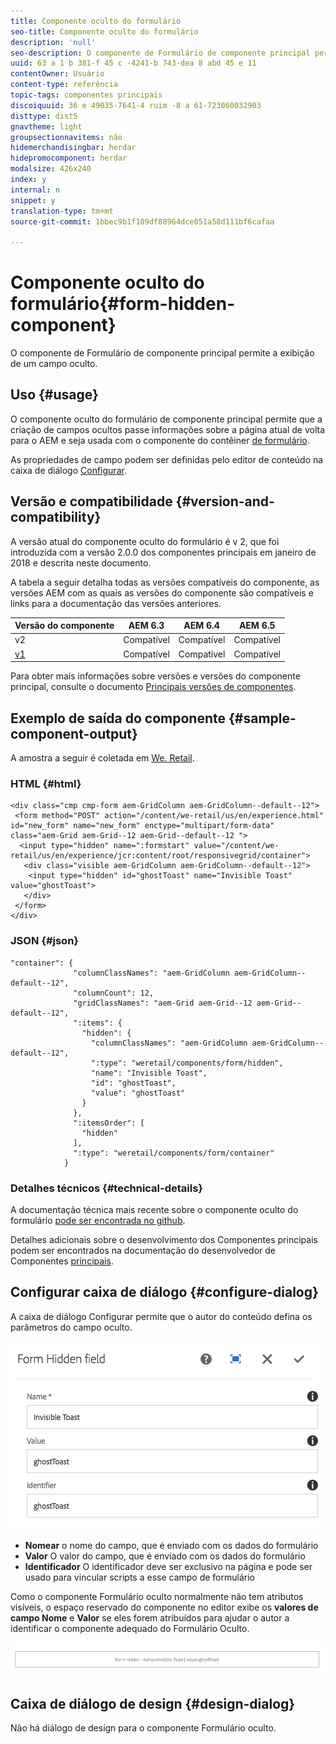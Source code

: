 ```yaml
---
title: Componente oculto do formulário
seo-title: Componente oculto do formulário
description: 'null'
seo-description: O componente de Formulário de componente principal permite a exibição de um campo oculto.
uuid: 63 a 1 b 381-f 45 c -4241-b 743-dea 8 abd 45 e 11
contentOwner: Usuário
content-type: referência
topic-tags: componentes principais
discoiquuid: 36 e 49035-7641-4 ruim -8 a 61-723060032903
disttype: dist5
gnavtheme: light
groupsectionnavitems: não
hidemerchandisingbar: herdar
hidepromocomponent: herdar
modalsize: 426x240
index: y
internal: n
snippet: y
translation-type: tm+mt
source-git-commit: 1bbec9b1f109df88964dce051a58d111bf6cafaa

---
```



# Componente oculto do formulário{#form-hidden-component}

O componente de Formulário de componente principal permite a exibição de um campo oculto.

## Uso {#usage}

O componente oculto do formulário de componente principal permite que a criação de campos ocultos passe informações sobre a página atual de volta para o AEM e seja usada com o componente do contêiner [de formulário](form-container.md).

As propriedades de campo podem ser definidas pelo editor de conteúdo na caixa de diálogo [Configurar](form-hidden.md).

## Versão e compatibilidade {#version-and-compatibility}

A versão atual do componente oculto do formulário é v 2, que foi introduzida com a versão 2.0.0 dos componentes principais em janeiro de 2018 e descrita neste documento.

A tabela a seguir detalha todas as versões compatíveis do componente, as versões AEM com as quais as versões do componente são compatíveis e links para a documentação das versões anteriores.

| Versão do componente | AEM 6.3 | AEM 6.4 | AEM 6.5 |
|--- |--- |--- |--- |
| v2 | Compatível | Compatível | Compatível |
| [v1](form-hidden-v1.md) | Compatível | Compatível | Compatível |

Para obter mais informações sobre versões e versões do componente principal, consulte o documento [Principais versões de componentes](versions.md).

## Exemplo de saída do componente {#sample-component-output}

A amostra a seguir é coletada em [We. Retail](https://helpx.adobe.com/experience-manager/6-5/sites/developing/using/we-retail.html).

### HTML {#html}

```
<div class="cmp cmp-form aem-GridColumn aem-GridColumn--default--12">
 <form method="POST" action="/content/we-retail/us/en/experience.html" id="new_form" name="new_form" enctype="multipart/form-data" class="aem-Grid aem-Grid--12 aem-Grid--default--12 ">
  <input type="hidden" name=":formstart" value="/content/we-retail/us/en/experience/jcr:content/root/responsivegrid/container">
   <div class="visible aem-GridColumn aem-GridColumn--default--12">
    <input type="hidden" id="ghostToast" name="Invisible Toast" value="ghostToast">
   </div>
 </form>
</div>
```

### JSON {#json}

```
"container": {
              "columnClassNames": "aem-GridColumn aem-GridColumn--default--12",
              "columnCount": 12,
              "gridClassNames": "aem-Grid aem-Grid--12 aem-Grid--default--12",
              ":items": {
                "hidden": {
                  "columnClassNames": "aem-GridColumn aem-GridColumn--default--12",
                  ":type": "weretail/components/form/hidden",
                  "name": "Invisible Toast",
                  "id": "ghostToast",
                  "value": "ghostToast"
                }
              },
              ":itemsOrder": [
                "hidden"
              ],
              ":type": "weretail/components/form/container"
            }
```

### Detalhes técnicos {#technical-details}

A documentação técnica mais recente sobre o componente oculto do formulário [pode ser encontrada no github](https://github.com/adobe/aem-core-wcm-components/blob/master/content/src/content/jcr_root/apps/core/wcm/components/form/hidden/v2/hidden).

Detalhes adicionais sobre o desenvolvimento dos Componentes principais podem ser encontrados na documentação do desenvolvedor de Componentes [principais](developing.md).

## Configurar caixa de diálogo {#configure-dialog}

A caixa de diálogo Configurar permite que o autor do conteúdo defina os parâmetros do campo oculto.

![](assets/chlimage_1-26.png)

* **Nomear**
o nome do campo, que é enviado com os dados do formulário
* **Valor**
O valor do campo, que é enviado com os dados do formulário
* **Identificador**
O identificador deve ser exclusivo na página e pode ser usado para vincular scripts a esse campo de formulário

Como o componente Formulário oculto normalmente não tem atributos visíveis, o espaço reservado do componente no editor exibe os **valores de campo Nome** e **Valor** se eles forem atribuídos para ajudar o autor a identificar o componente adequado do Formulário Oculto.

![](assets/screenshot_2018-10-19at094927.png)

## Caixa de diálogo de design {#design-dialog}

Não há diálogo de design para o componente Formulário oculto.